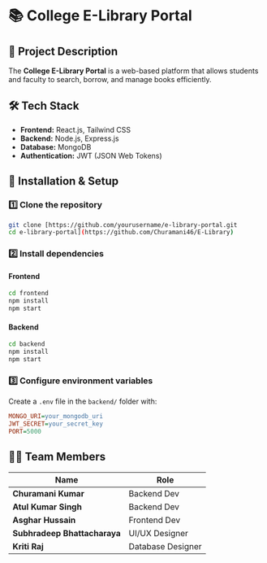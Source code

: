 # 📚 College E-Library Portal

## 📌 Project Description

The **College E-Library Portal** is a web-based platform that allows students and faculty to search, borrow, and manage books efficiently.

## 🛠️ Tech Stack

- **Frontend:** React.js, Tailwind CSS
- **Backend:** Node.js, Express.js
- **Database:** MongoDB
- **Authentication:** JWT (JSON Web Tokens)

## 🚀 Installation & Setup
### 1️⃣ Clone the repository
```bash
git clone [https://github.com/yourusername/e-library-portal.git
cd e-library-portal](https://github.com/Churamani46/E-Library)
```

### 2️⃣ Install dependencies
#### Frontend
```bash
cd frontend
npm install
npm start
```
#### Backend
```bash
cd backend
npm install
npm start
```

### 3️⃣ Configure environment variables
Create a `.env` file in the `backend/` folder with:
```ini
MONGO_URI=your_mongodb_uri
JWT_SECRET=your_secret_key
PORT=5000
```

## 👨‍💻 Team Members

| Name                         | Role              |
| ---------------------------- | ----------------- |
| **Churamani Kumar**          | Backend Dev       |
| **Atul Kumar Singh**         | Backend Dev       |
| **Asghar Hussain**           | Frontend Dev      |
| **Subhradeep Bhattacharaya** | UI/UX Designer    |
| **Kriti Raj**                | Database Designer |

